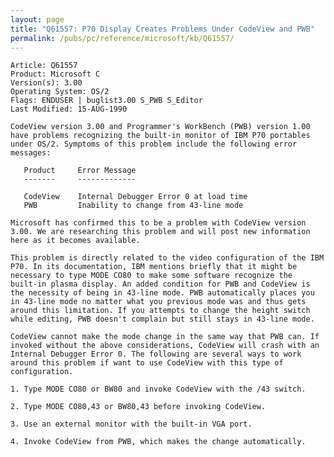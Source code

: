 ```yaml
---
layout: page
title: "Q61557: P70 Display Creates Problems Under CodeView and PWB"
permalink: /pubs/pc/reference/microsoft/kb/Q61557/
---
```


	Article: Q61557
	Product: Microsoft C
	Version(s): 3.00
	Operating System: OS/2
	Flags: ENDUSER | buglist3.00 S_PWB S_Editor
	Last Modified: 15-AUG-1990
	
	CodeView version 3.00 and Programmer's WorkBench (PWB) version 1.00
	have problems recognizing the built-in monitor of IBM P70 portables
	under OS/2. Symptoms of this problem include the following error
	messages:
	
	   Product     Error Message
	   -------     -------------
	
	   CodeView    Internal Debugger Error 0 at load time
	   PWB         Inability to change from 43-line mode
	
	Microsoft has confirmed this to be a problem with CodeView version
	3.00. We are researching this problem and will post new information
	here as it becomes available.
	
	This problem is directly related to the video configuration of the IBM
	P70. In its documentation, IBM mentions briefly that it might be
	necessary to type MODE CO80 to make some software recognize the
	built-in plasma display. An added condition for PWB and CodeView is
	the necessity of being in 43-line mode. PWB automatically places you
	in 43-line mode no matter what you previous mode was and thus gets
	around this limitation. If you attempts to change the height switch
	while editing, PWB doesn't complain but still stays in 43-line mode.
	
	CodeView cannot make the mode change in the same way that PWB can. If
	invoked without the above considerations, CodeView will crash with an
	Internal Debugger Error 0. The following are several ways to work
	around this problem if want to use CodeView with this type of
	configuration.
	
	1. Type MODE CO80 or BW80 and invoke CodeView with the /43 switch.
	
	2. Type MODE CO80,43 or BW80,43 before invoking CodeView.
	
	3. Use an external monitor with the built-in VGA port.
	
	4. Invoke CodeView from PWB, which makes the change automatically.
